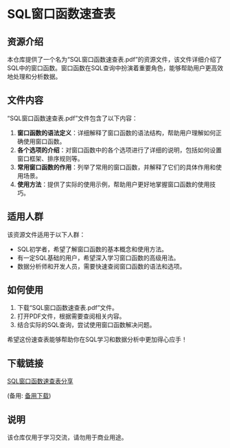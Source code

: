 # SQL窗口函数速查表

## 资源介绍

本仓库提供了一个名为“SQL窗口函数速查表.pdf”的资源文件，该文件详细介绍了SQL中的窗口函数。窗口函数在SQL查询中扮演着重要角色，能够帮助用户更高效地处理和分析数据。

## 文件内容

“SQL窗口函数速查表.pdf”文件包含了以下内容：

1. **窗口函数的语法定义**：详细解释了窗口函数的语法结构，帮助用户理解如何正确使用窗口函数。
2. **各个选项的介绍**：对窗口函数中的各个选项进行了详细的说明，包括如何设置窗口框架、排序规则等。
3. **常用窗口函数的作用**：列举了常用的窗口函数，并解释了它们的具体作用和使用场景。
4. **使用方法**：提供了实际的使用示例，帮助用户更好地掌握窗口函数的使用技巧。

## 适用人群

该资源文件适用于以下人群：

- SQL初学者，希望了解窗口函数的基本概念和使用方法。
- 有一定SQL基础的用户，希望深入学习窗口函数的高级用法。
- 数据分析师和开发人员，需要快速查阅窗口函数的语法和选项。

## 如何使用

1. 下载“SQL窗口函数速查表.pdf”文件。
2. 打开PDF文件，根据需要查阅相关内容。
3. 结合实际的SQL查询，尝试使用窗口函数解决问题。

希望这份速查表能够帮助你在SQL学习和数据分析中更加得心应手！

## 下载链接
[SQL窗口函数速查表分享](https://pan.quark.cn/s/608fc7551b60) 

(备用: [备用下载](https://pan.baidu.com/s/1ueBXRVa8nhb-ssDxRfbtvQ?pwd=1234))

## 说明

该仓库仅用于学习交流，请勿用于商业用途。
